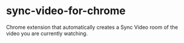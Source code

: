# sync-video-for-chrome
Chrome extension that automatically creates a Sync Video room of the video you are currently watching.
